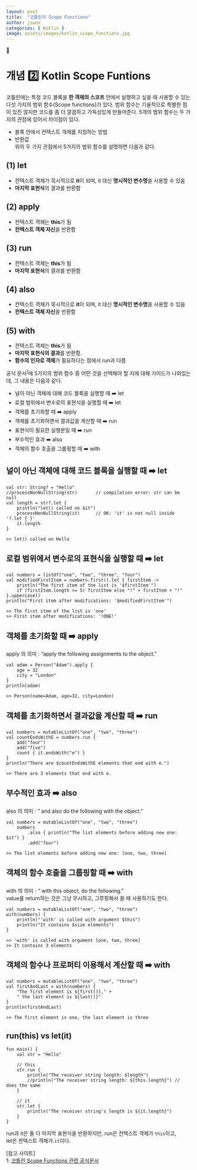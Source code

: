 ```yaml
---
layout: post
title:  "코틀린의 Scope Functions"
author: jiwon
categories: [ Kotlin ]
image: assets/images/kotlin_scope_functions.jpg
---
```

🥑    
# 개념 2️⃣ Kotlin Scope Funtions  

코틀린에는 특정 코드 블록을 **한 객체의 스코프** 안에서 실행하고 싶을 때 사용할 수 있는 다섯 가지의 범위 함수(Scope functions)가 있다. 범위 함수는 기술적으로 특별한 점이 있진 않지만 코드를 좀 더 깔끔하고 가독성있게 만들어준다. 5개의 범위 함수는 두 가지의 관점에 있어서 차이점이 있다.
* 블록 안에서 컨텍스트 개체를 지칭하는 방법 
* 반환값  
위의 두 가지 관점에서 5가지의 범위 함수를 설명하면 다음과 같다.   

## (1) let
* 컨텍스트 객체가 묵시적으로 **it**이 되며, it 대신 **명시적인 변수명**을 사용할 수 있음
* **마지막 표현식**의 결과를 반환함 

## (2) apply
* 컨텍스트 객체는 **this**가 됨
* **컨텍스트 객체 자신**을 반환함

## (3) run
* 컨텍스트 객체는 **this**가 됨
* **마지막 표현식**의 결과를 반환함 

## (4) also
* 컨텍스트 객체가 묵시적으로 **it**이 되며, it 대신 **명시적인 변수명**을 사용할 수 있음 
* **컨텍스트 객체 자신**을 반환함

## (5) with
* 컨텍스트 객체는 **this**가 됨
* **마지막 표현식의 결과**를 반환함. 
* **함수의 인자로 객체**가 필요하다는 점에서 run과 다름
 
공식 문서<sup>[1](#footnote_1)</sup>에 5가지의 범위 함수 중 어떤 것을 선택해야 할 지에 대해 가이드가 나와있는데, 그 내용은 다음과 같다.
* 널이 아닌 객체에 대해 코드 블록을 실행할 때 ➡️ let
* 로컬 범위에서 변수로의 표현식을 실행할 때 ➡️ let
* 객체를 초기화할 때 ➡️ apply
* 객체를 초기화하면서 결과값을 계산할 때 ➡️ run
* 표현식이 필요한 실행문일 때 ➡️ run 
* 부수적인 효과 ➡️ also
* 객체의 함수 호출을 그룹핑할 때 ➡️ with 

## 널이 아닌 객체에 대해 코드 블록을 실행할 때 ➡️ let
```
val str: String? = "Hello"   
//processNonNullString(str)       // compilation error: str can be null
val length = str?.let { 
    println("let() called on $it")        
    processNonNullString(it)      // OK: 'it' is not null inside '?.let { }'
    it.length
}

>> let() called on Hello
```
## 로컬 범위에서 변수로의 표현식을 실행할 때 ➡️ let
```
val numbers = listOf("one", "two", "three", "four")
val modifiedFirstItem = numbers.first().let { firstItem ->
    println("The first item of the list is '$firstItem'")
    if (firstItem.length >= 5) firstItem else "!" + firstItem + "!"
}.uppercase()
println("First item after modifications: '$modifiedFirstItem'")

>> The first item of the list is 'one'
>> First item after modifications: '!ONE!'
```
## 객체를 초기화할 때 ➡️ apply
apply 의 의미 : “apply the following assignments to the object.”
```
val adam = Person("Adam").apply {
    age = 32
    city = "London"        
}
println(adam)

>> Person(name=Adam, age=32, city=London)
```
## 객체를 초기화하면서 결과값을 계산할 때 ➡️ run
```
val numbers = mutableListOf("one", "two", "three")
val countEndsWithE = numbers.run { 
    add("four")
    add("five")
    count { it.endsWith("e") }
}
println("There are $countEndsWithE elements that end with e.")

>> There are 3 elements that end with e.
```
## 부수적인 효과 ➡️ also
also 의 의미 : “ and also do the following with the object.”  
```
val numbers = mutableListOf("one", "two", "three")
    numbers
        .also { println("The list elements before adding new one: $it") }
        .add("four")
        
>> The list elements before adding new one: [one, two, three]
```
## 객체의 함수 호출을 그룹핑할 때 ➡️ with 
with 의 의미 : “ with this object, do the following.”   
value를 return하는 것은 그냥 무시하고, 그루핑해서 쓸 때 사용하기도 한다.
```
val numbers = mutableListOf("one", "two", "three")
with(numbers) {
    println("'with' is called with argument $this")
    println("It contains $size elements")
}

>> 'with' is called with argument [one, two, three]
>> It contains 3 elements
```
## 객체의 함수나 프로퍼티 이용해서 계산할 때 ➡️ with 
```
val numbers = mutableListOf("one", "two", "three")
val firstAndLast = with(numbers) {
    "The first element is ${first()}," +
    " the last element is ${last()}"
}
println(firstAndLast)

>> The first element is one, the last element is three
```



## run(this) vs let(it)

```
fun main() {
    val str = "Hello"
    
    // this
    str.run {
        println("The receiver string length: $length")
        //println("The receiver string length: ${this.length}") // does the same
    }

    // it
    str.let {
        println("The receiver string's length is ${it.length}")
    }
}
```
run과 it은 둘 다 마지막 표현식을 반환하지만, run은 컨텍스트 객체가 ```this```이고,  
let은 컨텍스트 객체가 ```it```이다.




[참고 사이트]  
<a name="footnote_1">1</a>: [코틀린 Scope Functions 관련 공식문서](https://kotlinlang.org/docs/scope-functions.html#function-selection)  
